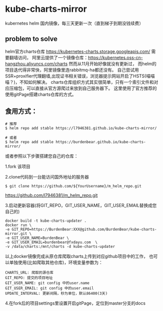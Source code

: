 # kube-charts-mirror
kubernetes helm 国内镜像，每三天更新一次（直到梯子到期没钱续费）

## problem to solve
helm官方charts仓库 https://kubernetes-charts.storage.googleapis.com/ 需要翻墙访问，
阿里云提供了一个镜像仓库：https://kubernetes.oss-cn-hangzhou.aliyuncs.com/charts 然而从11月开始好像就没有更新过，
而helm的项目迭代得非常快，阿里镜像里连rabbitmq-ha都还没有。
自己尝试用SSR+proxifier代理翻墙,出现证书相关错误，浏览器提示网站开启了HSTS(喵喵喵？)，不知如何解决。
charts仓库组织方式其实很简单，只有一个索引文件和对应压缩包，可以直接从官方源爬过来放到自己服务器下。
这里使用了官方推荐的使用gitPage搭建charts仓库的方式。

## 食用方式：
```shell
# 推荐
$ helm repo add stable https://l7946381.github.io/kube-charts-mirror/

# 或者
$ helm repo add stable https://burdenbear.github.io/kube-charts-mirror/
```

或者参照以下步骤搭建您自己的仓库：

1.fork 该项目

2.clone代码到一台能访问国外地址的服务器
```
$ git clone https://github.com/${YourUsername}/m_helm_repo.git
```
https://github.com/l7946381/m_helm_repo.git

3.启动更新容器(将GIT_REPO，GIT_USER_NAME，GIT_USER_EMAIL替换成您自己的)
```
docker build -t kube-charts-updater .
docker run \
-e GIT_REPO=https://BurdenBear:XXX@github.com/BurdenBear/kube-charts-mirror.git \ 
-e GIT_USER_NAME=BurdenBear \ 
-e GIT_USER_EMAIL=burdenbear@fxdayu.com  \ 
-v /data/charts:/mnt/charts -d kube-charts-updater
```

以上docker镜像完成从原仓库爬取charts上传到对应github项目中的工作，
也可以单独使用(比如爬取其他仓库)，环境变量参数为：
```
CHARTS_URL: 爬取的源仓库
GIT_REPO: 提交的项目地址
GIT_USER_NAME: git config 中的user.name
GIT_USER_EMAIL: git config 中的user.email
UPDATE_INTERVAL: 更新间隔，秒为单位，默认86400(3天)
```

4.在fork后的项目settings里设置开启gitPage，定位到master分支的docs
